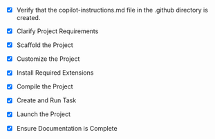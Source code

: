 <!-- Use this file to provide workspace-specific custom instructions to Copilot. For more details, visit https://code.visualstudio.com/docs/copilot/copilot-customization#_use-a-githubcopilotinstructionsmd-file -->
- [x] Verify that the copilot-instructions.md file in the .github directory is created.

- [x] Clarify Project Requirements
	<!-- Motorcycle, UTV, and guided tour rental platform with Next.js, TypeScript, Tailwind CSS, and Supabase -->

- [x] Scaffold the Project
	<!-- Next.js project with TypeScript, Tailwind CSS, ESLint, App Router, and src directory has been created -->

- [x] Customize the Project
	<!-- Complete rental platform with authentication, vehicle listings, rental management, and responsive UI components -->

- [x] Install Required Extensions
	<!-- No additional extensions required -->

- [x] Compile the Project
	<!-- Project compiles successfully. Supabase environment variables need to be configured for full functionality -->

- [x] Create and Run Task
	<!--
	Verify that all previous steps have been completed.
	Check https://code.visualstudio.com/docs/debugtest/tasks to determine if the project needs a task. If so, use the create_and_run_task to create and launch a task based on package.json, README.md, and project structure.
	Skip this step otherwise.
	 -->

- [x] Launch the Project
	<!--
	Verify that all previous steps have been completed.
	Prompt user for debug mode, launch only if confirmed.
	 -->

- [x] Ensure Documentation is Complete
	<!--
	Verify that all previous steps have been completed.
	Verify that README.md and the copilot-instructions.md file in the .github directory exists and contains current project information.
	Clean up the copilot-instructions.md file in the .github directory by removing all HTML comments.
	 -->